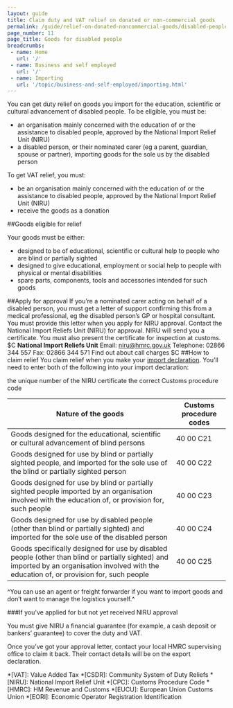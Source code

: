 ```yaml
---
layout: guide
title: Claim duty and VAT relief on donated or non-commercial goods
permalink: /guide/relief-on-donated-noncommercial-goods/disabled-people.html
page_number: 11
page_title: Goods for disabled people
breadcrumbs:
 - name: Home
   url: '/'
 - name: Business and self employed
   url: '/'
 - name: Importing
   url: '/topic/business-and-self-employed/importing.html'   
---
```


You can get duty relief on goods you import for the education, scientific or cultural advancement of disabled people. 
To be eligible, you must be:

- an organisation mainly concerned with the education of or the assistance to disabled people, approved by the National Import Relief Unit (NIRU)
- a disabled person, or their nominated carer (eg a parent, guardian, spouse or partner), importing goods for the sole us by the disabled person

To get VAT relief, you must: 

- be an organisation mainly concerned with the education of or the assistance to disabled people, approved by the National Import Relief Unit (NIRU) 
- receive the goods as a donation 

##Goods eligible for relief

Your goods must be either:

- designed to be of educational, scientific or cultural help to people who are blind or partially sighted
- designed to give educational, employment or social help to people with physical or mental disabilities
- spare parts, components, tools and accessories intended for such goods

##Apply for approval
If you’re a nominated carer acting on behalf of a disabled person, you must get a letter of support confirming this from a medical professional, eg the disabled person’s GP or hospital consultant. You must provide this letter when you apply for NIRU approval. 
Contact the National Import Reliefs Unit (NIRU) for approval. NIRU will send you a certificate. You must also present the certificate for inspection at customs.
$C
**National Import Reliefs Unit**
Email: <niru@hmrc.gov.uk> 
Telephone: 02866 344 557 
Fax: 02866 344 571 
Find out about call charges
$C
##How to claim relief
You claim relief when you make your [import declaration](/guide/import-goods-outside-eu/overview.html). You’ll need to enter both of the following into your import declaration:

 the unique number of the NIRU certificate
the correct Customs procedure code

Nature of the goods | Customs procedure codes
-|-
Goods designed for the educational, scientific or cultural advancement of blind persons | 40 00 C21
Goods designed for use by blind or partially sighted people, and imported for the sole use of the blind or partially sighted person | 40 00 C22
Goods designed for use by blind or partially sighted people imported by an organisation involved with the education of, or provision for, such people | 40 00 C23
Goods designed for use by disabled people (other than blind or partially sighted) and imported for the sole use of the disabled person | 40 00 C24
Goods specifically designed for use by disabled people (other than blind or partially sighted) and imported by an organisation involved with the education of, or provision for, such people | 40 00 C25

^You can use an agent or freight forwarder if you want to import goods and don’t want to manage the logistics yourself.^


###If you've applied for but not yet received NIRU approval

You must give NIRU a financial guarantee (for example, a cash deposit or bankers’ guarantee) to cover the duty and VAT. 
  
Once you’ve got your approval letter, contact your local HMRC supervising office to claim it back. Their contact details will be on the export declaration.  

*[VAT]: Value Added Tax
*[CSDR]: Community System of Duty Reliefs
*[NIRU]: National Import Relief Unit
*[CPC]: Customs Procedure Code
*[HMRC]: HM Revenue and Customs
*[EUCU]: European Union Customs Union
*[EORI]: Economic Operator Registration Identification
